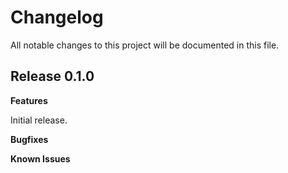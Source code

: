 # Changelog

All notable changes to this project will be documented in this file.

## Release 0.1.0

**Features**

Initial release.

**Bugfixes**

**Known Issues**
